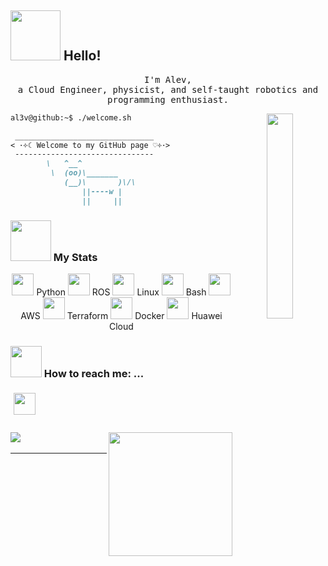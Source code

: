 ## <img src="https://raw.githubusercontent.com/alexnaiman/alexnaiman/master/resources/welcomeglitch.gif" width="80px" /> Hello!

<p align="center" >
  <samp>
    I'm Alev, <br/> a Cloud Engineer, physicist, and self-taught robotics and programming enthusiast.
    
 <p align="center" >  <img src="https://media.tenor.com/images/df8c44a1d20ab367fdcb21880985fd33/tenor.gif" align="right"  width="29%"/>



```markdown
al3v@github:~$ ./welcome.sh
````

```markdown
 _______________________________
< ･༓☾ Welcome to my GitHub page ♡༓･>
 -------------------------------
        \   ^__^
         \  (oo)\_______
            (__)\       )\/\
                ||----w |
                ||     ||


```



### <img src="https://github.com/al3v/al3v/assets/73062283/0bad74e3-13d7-4109-801c-43b4abaaa185" width="65px" /> My Stats
<p align="center">
    <img src="https://cdn3.iconfinder.com/data/icons/logos-and-brands-adobe/512/267_Python-512.png" height="35px" style="vertical-align:top margin:6px 4px" /> Python
     <img src="https://www.dmcinfo.com/DesktopModules/DnnForge%20-%20NewsArticles/ImageHandler.ashx?Width=925&Height=400&HomeDirectory=%2FPortals%2F0%2F&FileName=Blog+Pictures%2FROS_Thumb.png&PortalID=0&q=1" height="35px" style="vertical-align:top margin:6px 4px" /> ROS
      <img src="https://img.icons8.com/color/344/linux--v1.png" height="35px" style="vertical-align:top margin:6px 4px" /> Linux
       <img src="https://github.com/al3v/al3v/assets/73062283/667007e3-ed97-4577-be12-3b4c50ded515" height="35px" style="vertical-align:top margin:6px 4px" /> Bash
        <img src="https://github.com/al3v/al3v/assets/73062283/891c256d-cece-45d9-b17f-d7c689dcc4f4" height="35px" style="vertical-align:top margin:6px 4px" /> AWS
         <img src="https://github.com/al3v/al3v/assets/73062283/97c7cf9b-2344-43da-af8e-66f5f93b5254" height="35px" style="vertical-align:top margin:6px 4px" /> Terraform
          <img src="https://github.com/al3v/al3v/assets/73062283/41d48e18-c6f9-4ce1-a56f-d6b55dad9398" height="35px" style="vertical-align:top margin:6px 4px" /> Docker
           <img src="https://github.com/user-attachments/assets/cc01897e-fbb9-46bc-afa7-1f5d90b17432" height="35px" style="vertical-align:top margin:6px 4px" /> Huawei Cloud
  
### <img src="https://raw.githubusercontent.com/alexnaiman/alexnaiman/master/resources/bongocat.gif" width="50px" /> How to reach me: ...
<p align="left">

  <a href="https://www.linkedin.com/in/alevayaz/">
    <img src="https://raw.githubusercontent.com/alexnaiman/alexnaiman/master/resources/linkedin.webp" height="35px" style="margin: 5px;" />
  </a>
</p>



### <img src="https://github-readme-stats.vercel.app/api/top-langs?username=al3v&layout=compact&theme=dark"/>        <img src="https://github.com/al3v/al3v/assets/73062283/744a1c7a-f17e-4a37-a894-73b1fca872a0" align="right" height="198px" />








---
